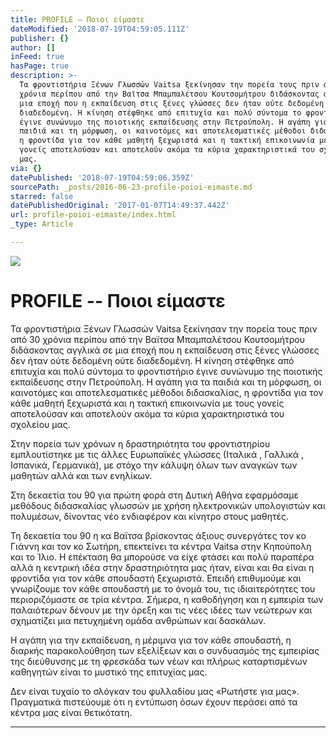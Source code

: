 ```yaml
---
title: PROFILE – Ποιοι είμαστε
dateModified: '2018-07-19T04:59:05.111Z'
publisher: {}
author: []
inFeed: true
hasPage: true
description: >-
  Τα φροντιστήρια Ξένων Γλωσσών Vaitsa ξεκίνησαν την πορεία τους πριν από 30
  χρόνια περίπου από την Βαϊτσα Μπαμπαλέτσου Κουτσομήτρου διδάσκοντας αγγλικά σε
  μια εποχή που η εκπαίδευση στις ξένες γλώσσες δεν ήταν ούτε δεδομένη ούτε
  διαδεδομένη. Η κίνηση στέφθηκε από επιτυχία και πολύ σύντομα το φροντιστήριο
  έγινε συνώνυμο της ποιοτικής εκπαίδευσης στην Πετρούπολη. Η αγάπη για τα
  παιδιά και τη μόρφωση, οι καινοτόμες και αποτελεσματικές μέθοδοι διδασκαλίας,
  η φροντίδα για τον κάθε μαθητή ξεχωριστά και η τακτική επικοινωνία με τους
  γονείς αποτελούσαν και αποτελούν ακόμα τα κύρια χαρακτηριστικά του σχολείου
  μας.
via: {}
datePublished: '2018-07-19T04:59:06.359Z'
sourcePath: _posts/2016-06-23-profile-poioi-eimaste.md
starred: false
datePublishedOriginal: '2017-01-07T14:49:37.442Z'
url: profile-poioi-eimaste/index.html
_type: Article

---
```

![](https://the-grid-user-content.s3-us-west-2.amazonaws.com/33c734fa-d455-49eb-99d3-0014586f5e40.jpg)

# PROFILE -- Ποιοι είμαστε

Τα φροντιστήρια Ξένων Γλωσσών Vaitsa ξεκίνησαν την πορεία τους πριν από 30 χρόνια περίπου από την Βαϊτσα Μπαμπαλέτσου Κουτσομήτρου διδάσκοντας αγγλικά σε μια εποχή που η εκπαίδευση στις ξένες γλώσσες δεν ήταν ούτε δεδομένη ούτε διαδεδομένη. Η κίνηση στέφθηκε από επιτυχία και πολύ σύντομα το φροντιστήριο έγινε συνώνυμο της ποιοτικής εκπαίδευσης στην Πετρούπολη. Η αγάπη για τα παιδιά και τη μόρφωση, οι καινοτόμες και αποτελεσματικές μέθοδοι διδασκαλίας, η φροντίδα για τον κάθε μαθητή ξεχωριστά και η τακτική επικοινωνία με τους γονείς αποτελούσαν και αποτελούν ακόμα τα κύρια χαρακτηριστικά του σχολείου μας.

Στην πορεία των χρόνων η δραστηριότητα του φροντιστηρίου εμπλουτίστηκε με τις άλλες Ευρωπαϊκές γλώσσες (Ιταλικά , Γαλλικά , Ισπανικά, Γερμανικά), με στόχο την κάλυψη όλων των αναγκών των μαθητών αλλά και των ενηλίκων.

Στη δεκαετία του 90 για πρώτη φορά στη Δυτική Αθήνα εφαρμόσαμε μεθόδους διδασκαλίας γλωσσών με χρήση ηλεκτρονικών υπολογιστών και πολυμέσων, δίνοντας νέο ενδιαφέρον και κίνητρο στους μαθητές.

Τη δεκαετία του 90 η κα Βαϊτσα βρίσκοντας άξιους συνεργάτες τον κο Γιάννη και τον κο Σωτήρη, επεκτείνει τα κέντρα Vaitsa στην Κηπούπολη και το Ίλιο. Η επέκταση θα μπορούσε να είχε φτάσει και πολύ παραπέρα αλλά η κεντρική ιδέα στην δραστηριότητα μας ήταν, είναι και θα είναι η φροντίδα για τον κάθε σπουδαστή ξεχωριστά. Επειδή επιθυμούμε και γνωρίζουμε τον κάθε σπουδαστή με το όνομά του, τις ιδιαιτερότητες του περιοριζόμαστε σε τρία κέντρα. Σήμερα, η καθοδήγηση και η εμπειρία των παλαιότερων δένουν με την όρεξη και τις νέες ιδέες των νεώτερων και σχηματίζει μια πετυχημένη ομάδα ανθρώπων και δασκάλων.

Η αγάπη για την εκπαίδευση, η μέριμνα για τον κάθε σπουδαστή, η διαρκής παρακολούθηση των εξελίξεων και ο συνδυασμός της εμπειρίας της διεύθυνσης με τη φρεσκάδα των νέων και πλήρως καταρτισμένων καθηγητών είναι το μυστικό της επιτυχίας μας.

Δεν είναι τυχαίο το σλόγκαν του φυλλαδίου μας «Ρωτήστε για μας». Πραγματικά πιστεύουμε ότι η εντύπωση όσων έχουν περάσει από τα κέντρα μας είναι θετικότατη.

---